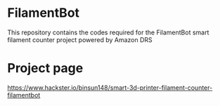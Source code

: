 # FilamentBot
This repository contains the codes required for the FilamentBot smart filament counter project powered by Amazon DRS

# Project page

https://www.hackster.io/binsun148/smart-3d-printer-filament-counter-filamentbot
